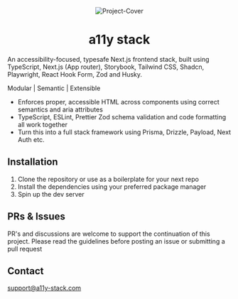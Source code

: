 <div align="center">
  
![Project-Cover](https://github.com/a11y-stack/a11y-stack/blob/main/public/images/a11y-stack-header.png)
<h1>a11y stack</h1>

</div>

An accessibility-focused, typesafe Next.js frontend stack, built using TypeScript, Next.js (App router), Storybook, Tailwind CSS, Shadcn, Playwright, React Hook Form, Zod and Husky.

Modular | Semantic | Extensible

- Enforces proper, accessible HTML across components using correct semantics and aria attributes
- TypeScript, ESLint, Prettier Zod schema validation and code formatting all work together
- Turn this into a full stack framework using Prisma, Drizzle, Payload, Next Auth etc.

## Installation

1. Clone the repository or use as a boilerplate for your next repo
2. Install the dependencies using your preferred package manager
3. Spin up the dev server

## PRs & Issues

PR's and discussions are welcome to support the continuation of this project. Please read the guidelines before posting an issue or submitting a pull request

## Contact

support@a11y-stack.com
